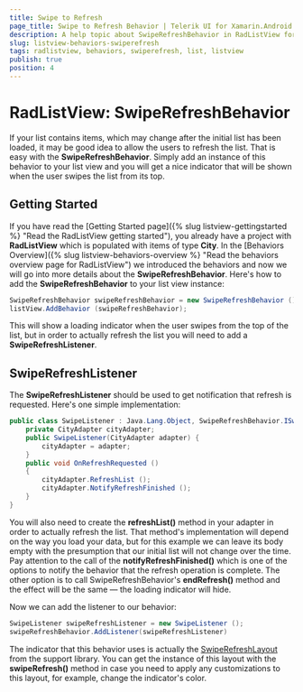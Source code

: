 ```yaml
---
title: Swipe to Refresh
page_title: Swipe to Refresh Behavior | Telerik UI for Xamarin.Android Documentation
description: A help topic about SwipeRefreshBehavior in RadListView for Android.
slug: listview-behaviors-swiperefresh
tags: radlistview, behaviors, swiperefresh, list, listview
publish: true
position: 4
---
```


# RadListView: SwipeRefreshBehavior

If your list contains items, which may change after the initial list has been loaded, it may be good idea to allow the users to refresh the list. That is easy with the **SwipeRefreshBehavior**. 
Simply add an instance of this behavior
to your list view and you will get a nice indicator that will be shown when the user swipes the list from its top.

## Getting Started

If you have read the [Getting Started page]({% slug listview-gettingstarted %} "Read the RadListView getting started"), you already have a project with **RadListView** which is populated with items of type **City**. In 
the [Behaviors Overview]({% slug listview-behaviors-overview %} "Read the behaviors overview page for RadListView") we introduced the behaviors and now we will go into more details about the **SwipeRefreshBehavior**.
Here's how to add the **SwipeRefreshBehavior** to your list view instance:


```C#
SwipeRefreshBehavior swipeRefreshBehavior = new SwipeRefreshBehavior ();
listView.AddBehavior (swipeRefreshBehavior);
```

This will show a loading indicator when the user swipes from the top of the list, but in order to actually refresh the list you will need to add a **SwipeRefreshListener**.

## SwipeRefreshListener

The **SwipeRefreshListener** should be used to get notification that refresh is requested. Here's one simple implementation:


```C#
public class SwipeListener : Java.Lang.Object, SwipeRefreshBehavior.ISwipeRefreshListener {
	private CityAdapter cityAdapter;
	public SwipeListener(CityAdapter adapter) {
		cityAdapter = adapter;
	}
	public void OnRefreshRequested ()
	{
		cityAdapter.RefreshList ();
		cityAdapter.NotifyRefreshFinished ();
	}
}
```

You will also need to create the **refreshList()** method in your adapter in order to actually refresh the list. That method's implementation will depend on the way you load your data, 
but for this example we can leave its body empty with the presumption that our initial list will not change over the time. 
Pay attention to the call of the **notifyRefreshFinished()** which is one of the options to notify the behavior that the refresh operation is complete. The other option is
to call SwipeRefreshBehavior's **endRefresh()** method and the effect will be the same &mdash; the loading indicator will hide. 

Now we can add the listener to our behavior:


```C#
SwipeListener swipeRefreshListener = new SwipeListener ();
swipeRefreshBehavior.AddListener(swipeRefreshListener)
```

The indicator that this behavior uses is actually the 
<a href="https://developer.android.com/reference/android/support/v4/widget/SwipeRefreshLayout.html" target="_blank">SwipeRefreshLayout</a> from the support library. You can get the instance of this layout with
the **swipeRefresh()** method in case you need to apply any customizations to this layout, for example, change the indicator's color.